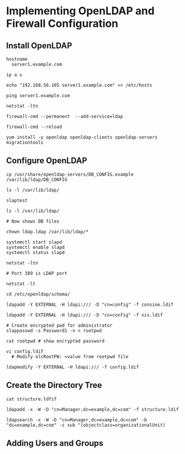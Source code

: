 # Implementing OpenLDAP and Firewall Configuration

## Install OpenLDAP

    hostname
      server1.example.com

    ip a s

    echo "192.168.56.105 server1.example.com" >> /etc/hosts

    ping server1.example.com

    netstat -ltn

    firewall-cmd --permanent  --add-service=ldap

    firewall-cmd --reload

    yum install -y openldap openldap-clients openldap-servers migrationtools

## Configure OpenLDAP

    cp /usr/share/openldap-servers/DB_CONFIG.example /var/lib/ldap/DB_CONFIG

    ls -l /var/lib/ldap/

    slaptest

    ls -l /var/lib/ldap/

    # Now shows DB files

    chown ldap.ldap /var/lib/ldap/*

    systemctl start slapd
    systemctl enable slapd
    systemctl status slapd

    netstat -ltn

    # Port 389 is LDAP port

    netstat -lt

    cd /etc/openldap/schema/

    ldapadd -Y EXTERNAL -H ldapi:/// -D "cn=config" -f consine.ldif

    ldapadd -Y EXTERNAL -H ldapi:/// -D "cn=config" -f nis.ldif

    # Create encrypted pwd for administrator
    slappasswd -s Password1 -n > rootpwd

    cat rootpwd # show encrypted password

    vi config.ldif
      # Modify olcRootPW: <value from rootpwd file

    ldapmodify -Y EXTERNAL -H ldapi:/// -f config.ldif

## Create the Directory Tree

    cat structure.ldfif

    ldapadd -x -W -D "cn=Manager,dc=example,dc=com" -f structure.ldif

    ldapsearch -x -W -D "cn=Manager,dc=example,dc=com" -b "dc=example,dc=com" -s sub "(objectclass=organizationalUnit)

## Adding Users and Groups

    
    
    
